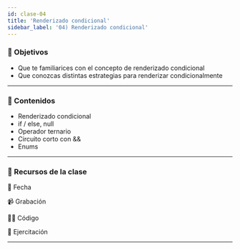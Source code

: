 ```yaml
---
id: clase-04
title: 'Renderizado condicional'
sidebar_label: '04) Renderizado condicional'
---
```


### 🏁 Objetivos

- Que te familiarices con el concepto de renderizado condicional
- Que conozcas distintas estrategias para renderizar condicionalmente

---

### 📝 Contenidos

- Renderizado condicional
- if / else, null
- Operador ternario
- Circuito corto con &&
- Enums

---

### 🚀 Recursos de la clase

📆 Fecha

📹 Grabación

👩‍💻 Código

💪 Ejercitación

---
